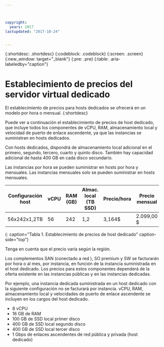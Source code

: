```yaml
---



copyright:
  years: 2017
lastupdated: "2017-10-24"


---
```


{:shortdesc: .shortdesc}
{:codeblock: .codeblock}
{:screen: .screen}
{:new_window: target="_blank"}
{:pre: .pre}
{:table: .aria-labeledby="caption"}

# Establecimiento de precios del servidor virtual dedicado
El establecimiento de precios para hosts dedicados se ofrecerá en un modelo por hora o mensual.
{:shortdesc}

Puede ver a continuación el establecimiento de precios de host dedicado, que incluye todos los componentes de vCPU, RAM, almacenamiento local y velocidad de puerto de enlace ascendente, ya que las instancias se suministran en hosts dedicados. 

Con hosts dedicados, dispondrá de almacenamiento local adicional en el primero, segundo, tercero, cuarto y quinto disco. También hay capacidad adicional de hasta 400 GB en cada disco secundario.

Las instancias por hora se pueden suministrar en hosts por hora y mensuales. Las instancias mensuales solo se pueden suministrar en hosts mensuales.

| Configuración host | vCPU	| RAM (GB) | Almac. local (TB SSD) |	Precio/hora | Precio mensual | 
| ------------------ | ---- | -------- | ---------------------- | ------------ | ------------- |
| 56x242x1,2TB	     |  56 	|   242    |        	1,2	          |     3,164$   | 	2.099,00 $    |
{: caption="Tabla 1. Establecimiento de precios de host dedicado" caption-side="top"}

Tenga en cuenta que el precio varía según la región.

Los complementos SAN (conectado a red ), SO premium y SW se facturarán por hora o al mes, por instancia, en función de la instancia suministrada en el host dedicado. Los precios para estos componentes dependerá de la oferta existente en las instancias públicas y en las instancias dedicadas. 

Por ejemplo, una instancia dedicada suministrada en un host dedicado con la siguiente configuración no se facturará por instancia. vCPU, RAM, almacenamiento local y velocidades de puerto de enlace ascendente se incluyen en los cargos del host dedicado. 

* 8 vCPU
* 16 GB de RAM
* 100 GB de SSD local primer disco
* 400 GB de SSD local segundo disco
* 400 GB de SSD local tercer disco
* 1 Gbps de enlaces ascendentes de red pública y privada (host dedicado) 


